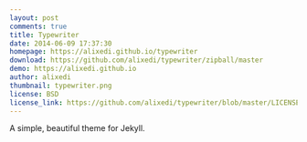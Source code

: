 ```yaml
---
layout: post
comments: true
title: Typewriter
date: 2014-06-09 17:37:30
homepage: https://alixedi.github.io/typewriter
download: https://github.com/alixedi/typewriter/zipball/master
demo: https://alixedi.github.io
author: alixedi
thumbnail: typewriter.png
license: BSD
license_link: https://github.com/alixedi/typewriter/blob/master/LICENSE
---
```


A simple, beautiful theme for Jekyll.
